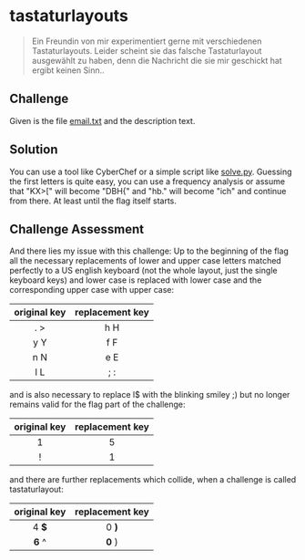 # tastaturlayouts
> Ein Freundin von mir experimentiert gerne mit verschiedenen Tastaturlayouts. Leider scheint sie das falsche Tastaturlayout ausgewählt zu haben, denn die Nachricht die sie mir geschickt hat ergibt keinen Sinn..

## Challenge
Given is the file [email.txt](email.txt) and the description text.

## Solution
You can use a tool like CyberChef or a simple script like [solve.py](solve.py). Guessing the first letters is quite easy, you can use a frequency analysis or assume that "KX>[" will become "DBH{" and "hb." will become "ich" and continue from there. At least until the flag itself starts.

## Challenge Assessment
And there lies my issue with this challenge:
Up to the beginning of the flag all the necessary replacements of lower and upper case letters matched perfectly to a US english keyboard (not the whole layout, just the single keyboard keys) and lower case is replaced with lower case and the corresponding upper case with upper case:

| original key | replacement key |
| :-: | :-: |
| . > | h H |
| y Y | f F |
| n N | e E |
| l L | ; : |

and is also necessary to replace l$ with the blinking smiley ;) but no longer remains valid for the flag part of the challenge:

| original key | replacement key |
| :-: | :-: |
| 1 | 5 | 
| ! | 1 |

and there are further replacements which collide, when a challenge is called tastaturlayout:

| original key | replacement key |
| :-: | :-: |
| 4 **$** | 0 **)** |
| **6** ^ | **0** ) |
